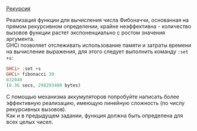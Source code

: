 [Рекурсия](https://stepik.org/lesson/8413/step/10)
  
Реализация функции для вычисления числа Фибоначчи, основанная на прямом рекурсивном определении, крайне неэффективна - количество вызовов функции растет экспоненциально с ростом значения аргумента.  
GHCi позволяет отслеживать использование памяти и затраты времени на вычисление выражения, для этого следует выполнить команду `:set +s`:  
  
```haskell
GHCi> :set +s
GHCi> fibonacci 30
832040
(8.36 secs, 298293400 bytes)
```  
  
С помощью механизма аккумуляторов попробуйте написать более эффективную реализацию, имеющую линейную сложность (по числу рекурсивных вызовов).  
Как и в предыдущем задании, функция должна быть определена для всех целых чисел.  
